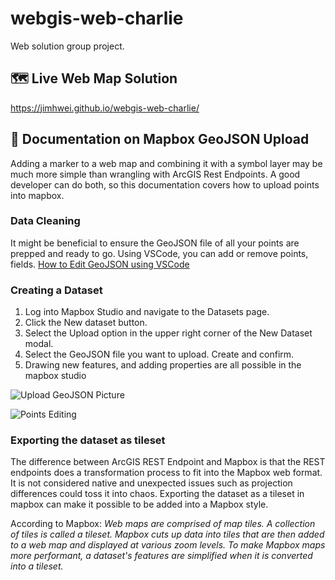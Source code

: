 # webgis-web-charlie
Web solution group project.

## 🗺️ Live Web Map Solution
https://jimhwei.github.io/webgis-web-charlie/

## 📍 Documentation on Mapbox GeoJSON Upload
Adding a marker to a web map and combining it with a symbol layer may be much more simple than wrangling with ArcGIS Rest Endpoints. A good developer can do both, so this documentation covers how to upload points into mapbox.

### Data Cleaning
It might be beneficial to ensure the GeoJSON file of all your points are prepped and ready to go. Using VSCode, you can add or remove points, fields. 
[How to Edit GeoJSON using VSCode](https://dev.to/deadlybyte/working-with-geojson-and-vs-code-2ken)

### Creating a Dataset 
1. Log into Mapbox Studio and navigate to the Datasets page.
2. Click the New dataset button.
3. Select the Upload option in the upper right corner of the New Dataset modal.
4. Select the GeoJSON file you want to upload. Create and confirm.
5. Drawing new features, and adding properties are all possible in the mapbox studio

![Upload GeoJSON Picture](https://docs.mapbox.com/help/assets/tutorials--add-points-dataset-upload-960-f88a0f31d1c0d6c179b95ec0c0fae2af.png)

![Points Editing](https://docs.mapbox.com/help/img/studio/point-tutorial-dataset-edit.gif)

### Exporting the dataset as tileset
The difference between ArcGIS REST Endpoint and Mapbox is that the REST endpoints does a transformation process to fit into the Mapbox web format. It is not considered native and unexpected issues such as projection differences could toss it into chaos. Exporting the dataset as a tileset in mapbox can make it possible to be added into a Mapbox style.

According to Mapbox: *Web maps are comprised of map tiles. A collection of tiles is called a tileset. Mapbox cuts up data into tiles that are then added to a web map and displayed at various zoom levels. To make Mapbox maps more performant, a dataset's features are simplified when it is converted into a tileset.*
